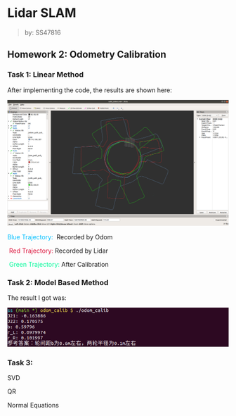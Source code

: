 # Lidar SLAM

> by: SS47816

## Homework 2: Odometry Calibration

### Task 1: Linear Method

After implementing the code, the results are shown here: 

![linear-calib](media/linear-calib.png)

<span style='color:DeepSkyBlue'> Blue Trajectory: </span> Recorded by Odom

<span style='color:Crimson'> Red Trajectory: </span> Recorded by Lidar

<span style='color:MediumSpringGreen'> Green Trajectory: </span> After Calibration



### Task 2: Model Based Method

The result I got was: 

![model-based-calib](media/model-based-calib.png)



### Task 3: 

SVD

QR

Normal Equations